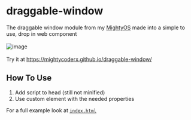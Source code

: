 # draggable-window
The draggable window module from my [MightyOS](https://mightycoderx.github.io/MightyOS/) made into a simple to use, drop in web component
<br>
<br>
![image](https://user-images.githubusercontent.com/36588044/198869837-dc7f4d67-39f8-4230-8942-722e24392c66.png)
<br>
<br>
Try it at https://mightycoderx.github.io/draggable-window/

## How To Use
1. Add script to head (still not minified)
1. Use custom element with the needed properties

For a full example look at [`index.html`](./index.html)
